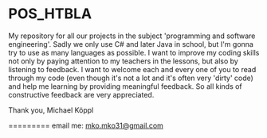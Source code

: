 POS_HTBLA
=========

My repository for all our projects in the subject 'programming and software engineering'.
Sadly we only use C# and later Java in school, but I'm gonna try to use as many languages as possible.
I want to improve my coding skills not only by paying attention to my teachers in the lessons, but also by listening to feedback.
I want to welcome each and every one of you to read through my code (even though it's not a lot and it's often very 'dirty' code)
and help me learning by providing meaningful feedback. So all kinds of constructive feedback are very appreciated.

Thank you,
Michael Köppl

=========
email me: mko.mko31@gmail.com
